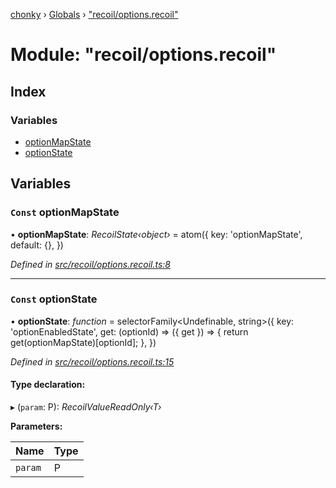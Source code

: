 [chonky](../README.md) › [Globals](../globals.md) › ["recoil/options.recoil"](_recoil_options_recoil_.md)

# Module: "recoil/options.recoil"

## Index

### Variables

* [optionMapState](_recoil_options_recoil_.md#const-optionmapstate)
* [optionState](_recoil_options_recoil_.md#const-optionstate)

## Variables

### `Const` optionMapState

• **optionMapState**: *RecoilState‹object›* = atom<OptionMap>({
    key: 'optionMapState',
    default: {},
})

*Defined in [src/recoil/options.recoil.ts:8](https://github.com/TimboKZ/Chonky/blob/5b9fbdf/src/recoil/options.recoil.ts#L8)*

___

### `Const` optionState

• **optionState**: *function* = selectorFamily<Undefinable<boolean>, string>({
    key: 'optionEnabledState',
    get: (optionId) => ({ get }) => {
        return get(optionMapState)[optionId];
    },
})

*Defined in [src/recoil/options.recoil.ts:15](https://github.com/TimboKZ/Chonky/blob/5b9fbdf/src/recoil/options.recoil.ts#L15)*

#### Type declaration:

▸ (`param`: P): *RecoilValueReadOnly‹T›*

**Parameters:**

Name | Type |
------ | ------ |
`param` | P |
